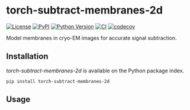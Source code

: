 # torch-subtract-membranes-2d

[![License](https://img.shields.io/pypi/l/torch-subtract-membranes-2d.svg?color=green)](https://github.com/teamtomo/torch-subtract-membranes-2d/raw/main/LICENSE)
[![PyPI](https://img.shields.io/pypi/v/torch-subtract-membranes-2d.svg?color=green)](https://pypi.org/project/torch-subtract-membranes-2d)
[![Python Version](https://img.shields.io/pypi/pyversions/torch-subtract-membranes-2d.svg?color=green)](https://python.org)
[![CI](https://github.com/teamtomo/torch-subtract-membranes-2d/actions/workflows/ci.yml/badge.svg)](https://github.com/teamtomo/torch-subtract-membranes-2d/actions/workflows/ci.yml)
[![codecov](https://codecov.io/gh/teamtomo/torch-subtract-membranes-2d/branch/main/graph/badge.svg)](https://codecov.io/gh/teamtomo/torch-subtract-membranes-2d)

Model membranes in cryo-EM images for accurate signal subtraction.


## Installation

*torch-subtract-membranes-2d* is available on the Python package index.

```shell
pip install torch-subtract-membranes-2d
```

## Usage


